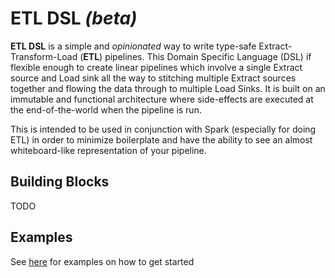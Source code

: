 # ETL DSL _(beta)_ #

**ETL DSL** is a simple and *opinionated* way to write type-safe Extract-Transform-Load (**ETL**) pipelines. This Domain 
Specific Language (DSL) if flexible enough to create linear pipelines which involve a single Extract source and Load 
sink all the way to stitching multiple Extract sources together and flowing the data through to multiple Load Sinks. It
is built on an immutable and functional architecture where side-effects are executed at the end-of-the-world when the 
pipeline is run. 

This is intended to be used in conjunction with Spark (especially for doing ETL) in order to minimize boilerplate and 
have the ability to see an almost whiteboard-like representation of your pipeline.

## Building Blocks ##

TODO

## Examples ##
See [here](src/main/tut/Examples.md) for examples on how to get started
